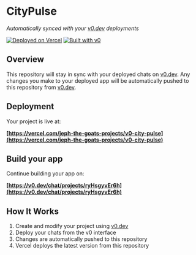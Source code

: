 # CityPulse

*Automatically synced with your [v0.dev](https://v0.dev) deployments*

[![Deployed on Vercel](https://img.shields.io/badge/Deployed%20on-Vercel-black?style=for-the-badge&logo=vercel)](https://vercel.com/jeph-the-goats-projects/v0-city-pulse)
[![Built with v0](https://img.shields.io/badge/Built%20with-v0.dev-black?style=for-the-badge)](https://v0.dev/chat/projects/ryHsgyvEr6h)

## Overview

This repository will stay in sync with your deployed chats on [v0.dev](https://v0.dev).
Any changes you make to your deployed app will be automatically pushed to this repository from [v0.dev](https://v0.dev).

## Deployment

Your project is live at:

**[https://vercel.com/jeph-the-goats-projects/v0-city-pulse](https://vercel.com/jeph-the-goats-projects/v0-city-pulse)**

## Build your app

Continue building your app on:

**[https://v0.dev/chat/projects/ryHsgyvEr6h](https://v0.dev/chat/projects/ryHsgyvEr6h)**

## How It Works

1. Create and modify your project using [v0.dev](https://v0.dev)
2. Deploy your chats from the v0 interface
3. Changes are automatically pushed to this repository
4. Vercel deploys the latest version from this repository